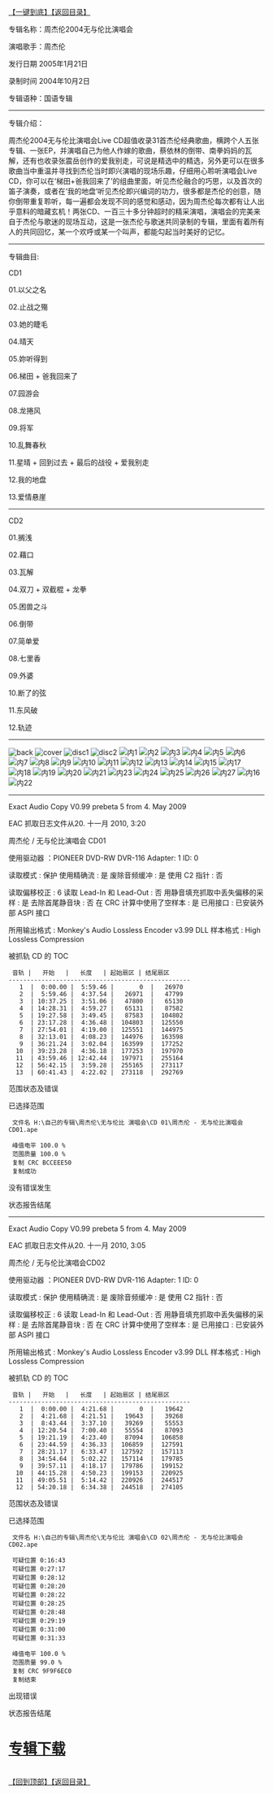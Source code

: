 [【一键到底】](#D)[【返回目录】](/README.md#Y)
<a id="T"></a>

专辑名称：周杰伦2004无与伦比演唱会

演唱歌手：周杰伦

发行日期	2005年1月21日

录制时间	2004年10月2日

专辑语种：国语专辑

------------
专辑介绍： 

周杰伦2004无与伦比演唱会Live CD超值收录31首杰伦经典歌曲，横跨个人五张专辑、一张EP，并演唱自己为他人作嫁的歌曲，蔡依林的倒带、南拳妈妈的瓦解，还有也收录张震岳创作的爱我别走，可说是精选中的精选，另外更可以在很多歌曲当中重温并寻找到杰伦当时即兴演唱的现场乐趣，仔细用心聆听演唱会Live CD，你可以在‘梯田+爸我回来了’的组曲里面，听见杰伦融合的巧思，以及首次的笛子演奏，或者在‘我的地盘’听见杰伦即兴编词的功力，很多都是杰伦的创意，随你倒带重复聆听，每一遍都会发现不同的感觉和感动，因为周杰伦每次都有让人出乎意料的暗藏玄机！两张CD、一百三十多分钟超时的精采演唱，演唱会的完美来自于杰伦与歌迷的现场互动，这是一张杰伦与歌迷共同录制的专辑，里面有着所有人的共同回忆，某一个欢呼或某一个叫声，都能勾起当时美好的记忆。 

------------
专辑曲目: 

CD1 

01.以父之名 

02.止战之殤 

03.她的睫毛 

04.晴天 

05.妳听得到 

06.梯田 + 爸我回来了 

07.园游会 

08.龙捲风 

09.将军 

10.乱舞春秋 

11.星晴 + 回到过去 + 最后的战役 + 爱我别走 

12.我的地盘 

13.爱情悬崖

------------
CD2

01.搁浅 

02.藉口 

03.瓦解 

04.双刀 + 双截棍 + 龙拳 

05.困兽之斗 

06.倒带 

07.简单爱 

08.七里香 

09.外婆 

10.断了的弦 

11.东风破 

12.轨迹

------------
![back](https://image.acg.lol/file/2025/10/04/back1246eba62a1128b9.jpg)
![cover](https://image.acg.lol/file/2025/10/04/coverdd4899c6306c0b4e.jpg)
![disc1](https://image.acg.lol/file/2025/10/04/disc12f76fa3c32e5116d.jpg)
![disc2](https://image.acg.lol/file/2025/10/04/disc2.jpg)
![内1](https://image.acg.lol/file/2025/10/04/1f0a772b6819bbca3.jpg)
![内2](https://image.acg.lol/file/2025/10/04/29f1e2b099a149792.jpg)
![内3](https://image.acg.lol/file/2025/10/04/34221469b4e0e2d49.jpg)
![内4](https://image.acg.lol/file/2025/10/04/4a04a1f39bc3bfed2.jpg)
![内5](https://image.acg.lol/file/2025/10/04/52c6b6e9a423227d4.jpg)
![内6](https://image.acg.lol/file/2025/10/04/61791cb95a4003010.jpg)
![内7](https://image.acg.lol/file/2025/10/04/773b8217670216ee5.jpg)
![内8](https://image.acg.lol/file/2025/10/04/857c8918d96245764.jpg)
![内9](https://image.acg.lol/file/2025/10/04/9d66894b449aa2143.jpg)
![内10](https://image.acg.lol/file/2025/10/04/100463deef3e0eaace.jpg)
![内11](https://image.acg.lol/file/2025/10/04/11d3ecd22ac534fbc3.jpg)
![内12](https://image.acg.lol/file/2025/10/04/12e6761a0af1791b12.jpg)
![内13](https://image.acg.lol/file/2025/10/04/13fb29755394b404d9.jpg)
![内14](https://image.acg.lol/file/2025/10/04/1446f29a855c6a566a.jpg)
![内15](https://image.acg.lol/file/2025/10/04/150c1736d4c0ae8c8b.jpg)
![内17](https://image.acg.lol/file/2025/10/04/17.jpg)
![内18](https://image.acg.lol/file/2025/10/04/18.jpg)
![内19](https://image.acg.lol/file/2025/10/04/19.jpg)
![内20](https://image.acg.lol/file/2025/10/04/20.jpg)
![内21](https://image.acg.lol/file/2025/10/04/21.jpg)
![内23](https://image.acg.lol/file/2025/10/04/23.jpg)
![内24](https://image.acg.lol/file/2025/10/04/24.jpg)
![内25](https://image.acg.lol/file/2025/10/04/25.jpg)
![内26](https://image.acg.lol/file/2025/10/04/26.jpg)
![内27](https://image.acg.lol/file/2025/10/04/27.jpg)
![内16](https://image.acg.lol/file/2025/10/04/16a5e76c06765201f3.jpg)
![内22](https://image.acg.lol/file/2025/10/04/22.jpg)

------------
Exact Audio Copy V0.99 prebeta 5 from 4. May 2009

EAC 抓取日志文件从20. 十一月 2010, 3:20

周杰伦 / 无与伦比演唱会 CD01

使用驱动器  ：PIONEER DVD-RW  DVR-116   Adapter: 1  ID: 0

读取模式     : 保护
使用精确流   : 是
废除音频缓冲 : 是
使用 C2 指针 : 否

读取偏移校正                   : 6
读取 Lead-In 和 Lead-Out       : 否
用静音填充抓取中丢失偏移的采样 : 是
去除首尾静音块                 : 否
在 CRC 计算中使用了空样本      : 是
已用接口                       : 已安装外部 ASPI 接口

所用输出格式 : Monkey's Audio Lossless Encoder v3.99 DLL
样本格式     : High Lossless Compression


被抓轨 CD 的 TOC

     音轨 |   开始   |   长度   | 起始扇区 | 结尾扇区 
    --------------------------------------------------
       1  |  0:00.00 |  5:59.46 |       0  |   26970  
       2  |  5:59.46 |  4:37.54 |   26971  |   47799  
       3  | 10:37.25 |  3:51.06 |   47800  |   65130  
       4  | 14:28.31 |  4:59.27 |   65131  |   87582  
       5  | 19:27.58 |  3:49.45 |   87583  |  104802  
       6  | 23:17.28 |  4:36.48 |  104803  |  125550  
       7  | 27:54.01 |  4:19.00 |  125551  |  144975  
       8  | 32:13.01 |  4:08.23 |  144976  |  163598  
       9  | 36:21.24 |  3:02.04 |  163599  |  177252  
      10  | 39:23.28 |  4:36.18 |  177253  |  197970  
      11  | 43:59.46 | 12:42.44 |  197971  |  255164  
      12  | 56:42.15 |  3:59.28 |  255165  |  273117  
      13  | 60:41.43 |  4:22.02 |  273118  |  292769  


范围状态及错误

已选择范围

     文件名 H:\自己的专辑\周杰伦\无与伦比 演唱会\CD 01\周杰伦 - 无与伦比演唱会 CD01.ape

     峰值电平 100.0 %
     范围质量 100.0 %
     复制 CRC BCCEEE50
     复制成功

没有错误发生

状态报告结尾

------------
Exact Audio Copy V0.99 prebeta 5 from 4. May 2009

EAC 抓取日志文件从20. 十一月 2010, 3:05

周杰伦 / 无与伦比演唱会CD02

使用驱动器  ：PIONEER DVD-RW  DVR-116   Adapter: 1  ID: 0

读取模式     : 保护
使用精确流   : 是
废除音频缓冲 : 是
使用 C2 指针 : 否

读取偏移校正                   : 6
读取 Lead-In 和 Lead-Out       : 否
用静音填充抓取中丢失偏移的采样 : 是
去除首尾静音块                 : 否
在 CRC 计算中使用了空样本      : 是
已用接口                       : 已安装外部 ASPI 接口

所用输出格式 : Monkey's Audio Lossless Encoder v3.99 DLL
样本格式     : High Lossless Compression


被抓轨 CD 的 TOC

     音轨 |   开始   |   长度   | 起始扇区 | 结尾扇区 
    --------------------------------------------------
       1  |  0:00.00 |  4:21.68 |       0  |   19642  
       2  |  4:21.68 |  4:21.51 |   19643  |   39268  
       3  |  8:43.44 |  3:37.10 |   39269  |   55553  
       4  | 12:20.54 |  7:00.40 |   55554  |   87093  
       5  | 19:21.19 |  4:23.40 |   87094  |  106858  
       6  | 23:44.59 |  4:36.33 |  106859  |  127591  
       7  | 28:21.17 |  6:33.47 |  127592  |  157113  
       8  | 34:54.64 |  5:02.22 |  157114  |  179785  
       9  | 39:57.11 |  4:18.17 |  179786  |  199152  
      10  | 44:15.28 |  4:50.23 |  199153  |  220925  
      11  | 49:05.51 |  5:14.42 |  220926  |  244517  
      12  | 54:20.18 |  6:34.38 |  244518  |  274105  


范围状态及错误

已选择范围

     文件名 H:\自己的专辑\周杰伦\无与伦比 演唱会\CD 02\周杰伦 - 无与伦比演唱会CD02.ape

     可疑位置 0:16:43
     可疑位置 0:27:17
     可疑位置 0:28:12
     可疑位置 0:28:20
     可疑位置 0:28:22
     可疑位置 0:28:25
     可疑位置 0:28:48
     可疑位置 0:29:19
     可疑位置 0:31:00
     可疑位置 0:31:33

     峰值电平 100.0 %
     范围质量 99.0 %
     复制 CRC 9F9F6EC0
     复制结束

出现错误

状态报告结尾

# [专辑下载](https://url53.ctfile.com/f/25713053-8445273645-f934f8?p=1024)
<br>[【回到顶部】](#T)[【返回目录】](/README.md#Y)
<a id="D"></a>

